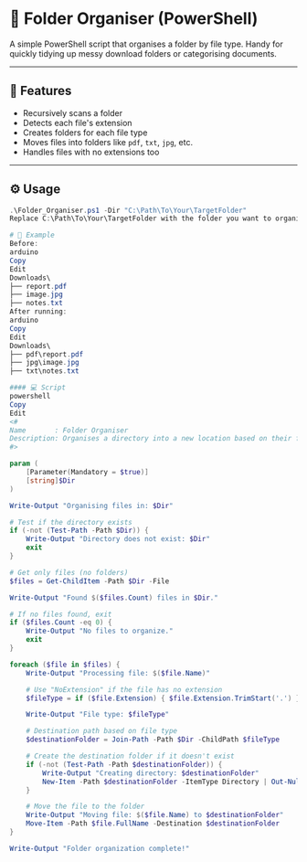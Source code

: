 # 📁 Folder Organiser (PowerShell)

A simple PowerShell script that organises a folder by file type. Handy for quickly tidying up messy download folders or categorising documents.

---

## 🚀 Features

- Recursively scans a folder  
- Detects each file's extension  
- Creates folders for each file type  
- Moves files into folders like `pdf`, `txt`, `jpg`, etc.  
- Handles files with no extensions too  

---

## ⚙️ Usage

```powershell
.\Folder_Organiser.ps1 -Dir "C:\Path\To\Your\TargetFolder"
Replace C:\Path\To\Your\TargetFolder with the folder you want to organise.

# 🧪 Example
Before:
arduino
Copy
Edit
Downloads\
├── report.pdf
├── image.jpg
├── notes.txt
After running:
arduino
Copy
Edit
Downloads\
├── pdf\report.pdf
├── jpg\image.jpg
├── txt\notes.txt

#### 💻 Script
powershell
Copy
Edit
<#
Name       : Folder Organiser
Description: Organises a directory into a new location based on their file types.
#>

param (
    [Parameter(Mandatory = $true)]
    [string]$Dir
)

Write-Output "Organising files in: $Dir"

# Test if the directory exists
if (-not (Test-Path -Path $Dir)) {
    Write-Output "Directory does not exist: $Dir"
    exit
}

# Get only files (no folders)
$files = Get-ChildItem -Path $Dir -File

Write-Output "Found $($files.Count) files in $Dir."

# If no files found, exit
if ($files.Count -eq 0) {
    Write-Output "No files to organize."
    exit
}

foreach ($file in $files) {
    Write-Output "Processing file: $($file.Name)"

    # Use "NoExtension" if the file has no extension
    $fileType = if ($file.Extension) { $file.Extension.TrimStart('.') } else { "NoExtension" }

    Write-Output "File type: $fileType"

    # Destination path based on file type
    $destinationFolder = Join-Path -Path $Dir -ChildPath $fileType

    # Create the destination folder if it doesn't exist
    if (-not (Test-Path -Path $destinationFolder)) {
        Write-Output "Creating directory: $destinationFolder"
        New-Item -Path $destinationFolder -ItemType Directory | Out-Null
    }

    # Move the file to the folder
    Write-Output "Moving file: $($file.Name) to $destinationFolder"
    Move-Item -Path $file.FullName -Destination $destinationFolder
}

Write-Output "Folder organization complete!"

